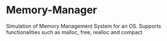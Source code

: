 # Memory-Manager
Simulation of Memory Management System for an OS. Supports functionalities such as malloc, free, realloc and compact
